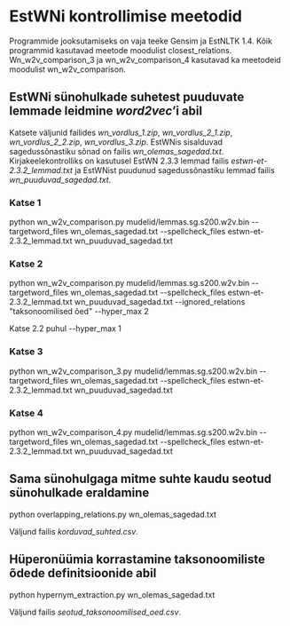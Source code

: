 # EstWNi kontrollimise meetodid

Programmide jooksutamiseks on vaja teeke Gensim ja EstNLTK 1.4.
Kõik programmid kasutavad meetode moodulist closest_relations. Wn_w2v_comparison_3 ja wn_w2v_comparison_4 kasutavad ka meetodeid moodulist wn_w2v_comparison.

## EstWNi sünohulkade suhetest puuduvate lemmade leidmine _word2vec_’i abil

Katsete väljunid failides _wn_vordlus_1.zip_, _wn_vordlus_2_1.zip_, _wn_vordlus_2_2.zip_, _wn_vordlus_3.zip_.
EstWNis sisalduvad sagedussõnastiku sõnad on failis  _wn_olemas_sagedad.txt_. Kirjakeelekontrolliks on kasutusel EstWN 2.3.3 lemmad failis _estwn-et-2.3.2_lemmad.txt_ ja EstWNist puudunud sagedussõnastiku lemmad failis _wn_puuduvad_sagedad.txt_.



### Katse 1

python wn_w2v_comparison.py mudelid/lemmas.sg.s200.w2v.bin --targetword_files wn_olemas_sagedad.txt --spellcheck_files estwn-et-2.3.2_lemmad.txt wn_puuduvad_sagedad.txt

### Katse 2

python wn_w2v_comparison.py mudelid/lemmas.sg.s200.w2v.bin --targetword_files wn_olemas_sagedad.txt --spellcheck_files estwn-et-2.3.2_lemmad.txt wn_puuduvad_sagedad.txt --ignored_relations "taksonoomilised õed" --hyper_max 2

Katse 2.2 puhul --hyper_max 1

### Katse 3
python wn_w2v_comparison_3.py mudelid/lemmas.sg.s200.w2v.bin --targetword_files wn_olemas_sagedad.txt --spellcheck_files estwn-et-2.3.2_lemmad.txt wn_puuduvad_sagedad.txt 

### Katse 4
python wn_w2v_comparison_4.py mudelid/lemmas.sg.s200.w2v.bin --targetword_files wn_olemas_sagedad.txt --spellcheck_files estwn-et-2.3.2_lemmad.txt wn_puuduvad_sagedad.txt

##  Sama sünohulgaga mitme suhte kaudu seotud sünohulkade eraldamine

python overlapping_relations.py wn_olemas_sagedad.txt

Väljund failis _korduvad_suhted.csv_.

##  Hüperonüümia korrastamine taksonoomiliste õdede definitsioonide abil

python hypernym_extraction.py wn_olemas_sagedad.txt

Väljund failis _seotud_taksonoomilised_oed.csv_.
